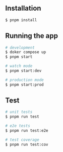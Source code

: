 ## Installation

```bash
$ pnpm install
```

## Running the app

```bash
# development
$ doker compose up
$ pnpm start

# watch mode
$ pnpm start:dev

# production mode
$ pnpm start:prod
```

## Test

```bash
# unit tests
$ pnpm run test

# e2e tests
$ pnpm run test:e2e

# test coverage
$ pnpm run test:cov
```
